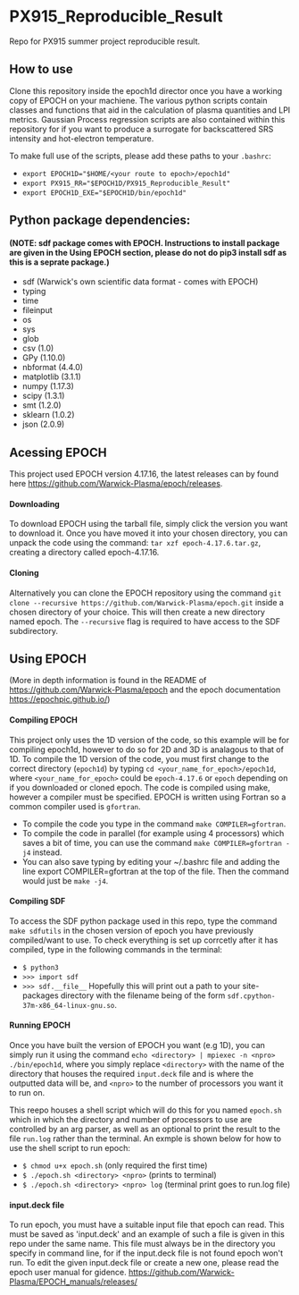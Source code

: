 # PX915_Reproducible_Result

Repo for PX915 summer project reproducible result.

## How to use

Clone this repository inside the epoch1d director once you have a working copy of EPOCH on your machiene. The various python scripts contain classes and functions that aid in the calculation of plasma quantities and LPI metrics. Gaussian Process regression scripts are also contained within this repository for if you want to produce a surrogate for backscattered SRS intensity and hot-electron temperature.

To make full use of the scripts, please add these paths to your `.bashrc`:

* `export EPOCH1D="$HOME/<your route to epoch>/epoch1d"`
* `export PX915_RR="$EPOCH1D/PX915_Reproducible_Result"`
* `export EPOCH1D_EXE="$EPOCH1D/bin/epoch1d"`



## Python package dependencies:
#### (NOTE: sdf package comes with EPOCH. Instructions to install package are given in the Using EPOCH section, please do not do pip3 install sdf as this is a seprate package.)

* sdf (Warwick's own scientific data format - comes with EPOCH)
* typing
* time
* fileinput
* os
* sys
* glob
* csv (1.0)
* GPy (1.10.0)
* nbformat (4.4.0)
* matplotlib (3.1.1)
* numpy (1.17.3)
* scipy (1.3.1)
* smt (1.2.0)
* sklearn (1.0.2)
* json (2.0.9)


## Acessing EPOCH
This project used EPOCH version 4.17.16, the latest releases can by found here https://github.com/Warwick-Plasma/epoch/releases.

#### Downloading
To download EPOCH using the tarball file, simply click the version you want to download it. Once you have moved it into your chosen directory, you can unpack the code using the command:
`tar xzf epoch-4.17.6.tar.gz`, creating a directory called epoch-4.17.16.

#### Cloning
Alternatively you can clone the EPOCH repository using the command `git clone --recursive https://github.com/Warwick-Plasma/epoch.git` inside a chosen directory of your choice. This will then create a new directory named epoch. The `--recursive` flag is required to have access to the SDF subdirectory.


## Using EPOCH
(More in depth information is found in the README of https://github.com/Warwick-Plasma/epoch and the epoch documentation https://epochpic.github.io/)
#### Compiling EPOCH
This project only uses the 1D version of the code, so this example will be for compiling epoch1d, however to do so for 2D and 3D is analagous to that of 1D.
To compile the 1D version of the code, you must first change to the correct directory (`epoch1d`) by typing `cd <your_name_for_epoch>/epoch1d`, where `<your_name_for_epoch>` could be `epoch-4.17.6` or `epoch` depending on if you downloaded or cloned epoch.
The code is compiled using make, however a compiler must be specified. EPOCH is written using Fortran so a common compiler used is `gfortran`.
* To compile the code you type in the command `make COMPILER=gfortran`.
* To compile the code in parallel (for example using 4 processors) which saves a bit of time, you can use the command `make COMPILER=gfortran -j4` instead.
* You can also save typing by editing your ~/.bashrc file and adding the line export COMPILER=gfortran at the top of the file. Then the command would just be `make -j4`.

#### Compiling SDF
To access the SDF python package used in this repo, type the command `make sdfutils` in the chosen version of epoch you have previously compiled/want to use.
To check everything is set up corrcetly after it has compiled, type in the following commands in the terminal:
* `$ python3`
* `>>> import sdf`
* `>>> sdf.__file__`
Hopefully this will print out a path to your site-packages directory with the filename being of the form `sdf.cpython-37m-x86_64-linux-gnu.so`.

#### Running EPOCH
Once you have built the version of EPOCH you want (e.g 1D), you can simply run it using the command `echo <directory> | mpiexec -n <npro> ./bin/epoch1d`, where you simply replace `<directory>` with the name of the directory that houses the required `input.deck` file and is where the outputted data will be, and `<npro>` to the number of processors you want it to run on.

This reepo houses a shell script which will do this for you named `epoch.sh` which in which the directory and number of processors to use are controlled by an arg parser, as well as an optional to print the result to the file `run.log` rather than the terminal. An exmple is shown below for how to use the shell script to run epoch:
* `$ chmod u+x epoch.sh` (only required the first time)
* `$ ./epoch.sh <directory> <npro>` (prints to terminal)
* `$ ./epoch.sh <directory> <npro> log` (terminal print goes to run.log file)

#### input.deck file
To run epoch, you must have a suitable input file that epoch can read. This must be saved as 'input.deck' and an example of such a file is given in this repo under the same name. This file must always be in the directory you specify in command line, for if the input.deck file is not found epoch won't run. To edit the given input.deck file or create a new one, please read the epoch user manual for gidence.
https://github.com/Warwick-Plasma/EPOCH_manuals/releases/
